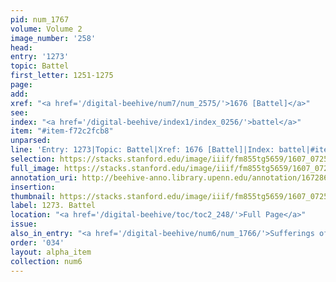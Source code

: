 ```yaml
---
pid: num_1767
volume: Volume 2
image_number: '258'
head:
entry: '1273'
topic: Battel
first_letter: 1251-1275
page:
add:
xref: "<a href='/digital-beehive/num7/num_2575/'>1676 [Battel]</a>"
see:
index: "<a href='/digital-beehive/index1/index_0256/'>battel</a>"
item: "#item-f72c2fcb8"
unparsed:
line: 'Entry: 1273|Topic: Battel|Xref: 1676 [Battel]|Index: battel|#item-f72c2fcb8'
selection: https://stacks.stanford.edu/image/iiif/fm855tg5659/1607_0725/816,2665,2911,537/full/0/default.jpg
full_image: https://stacks.stanford.edu/image/iiif/fm855tg5659/1607_0725/full/full/0/default.jpg
annotation_uri: http://beehive-anno.library.upenn.edu/annotation/1672860703661
insertion:
thumbnail: https://stacks.stanford.edu/image/iiif/fm855tg5659/1607_0725/816,2665,600,180/250,/0/default.jpg
label: 1273. Battel
location: "<a href='/digital-beehive/toc/toc2_248/'>Full Page</a>"
issue:
also_in_entry: "<a href='/digital-beehive/num6/num_1766/'>Sufferings of the Qu</a>"
order: '034'
layout: alpha_item
collection: num6
---
```

